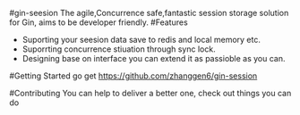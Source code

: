 #gin-seesion
The agile,Concurrence safe,fantastic session storage solution for Gin, aims to be developer friendly.
#Features
+ Suporting your seesion data save to redis and local memory etc.
+ Suporrting  concurrence stiuation through sync lock.
+ Designing base on interface you can extend it as passioble as you can. 

#Getting Started
go get https://github.com/zhanggen6/gin-session

#Contributing
You can help to deliver a better one, check out things you can do

